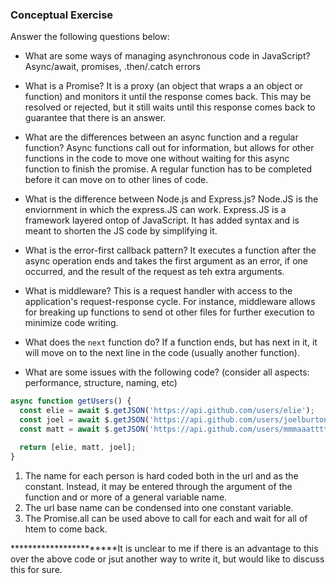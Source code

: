 ### Conceptual Exercise

Answer the following questions below:

- What are some ways of managing asynchronous code in JavaScript?
    Async/await, promises, .then/.catch errors

- What is a Promise?
    It is a proxy (an object that wraps a an object or function) and monitors it until the response comes back. This may be resolved or rejected, but it still waits until this response comes back to guarantee that there is an answer.  

- What are the differences between an async function and a regular function?
    Async functions call out for information, but allows for other functions in the code to move one without waiting for this async function to finish the promise. 
    A regular function has to be completed before it can move on to other lines of code.

- What is the difference between Node.js and Express.js?
    Node.JS is the enviornment in which the express.JS can work. Express.JS is a framework layered ontop of JavaScript. It has added syntax and is meant to shorten the JS code by simplifying it.

- What is the error-first callback pattern?
    It executes a function after the async operation ends and takes the first argument as an error, if one occurred, and the result of the request as teh extra arguments.
- What is middleware?
    This is a request handler with access to the application's request-response cycle. For instance, middleware allows for breaking up functions to send ot other files for further execution to minimize code writing.
- What does the `next` function do?
    If a function ends, but has next in it, it will move on to the next line in the code (usually another function).
- What are some issues with the following code? (consider all aspects: performance, structure, naming, etc)

```js
async function getUsers() {
  const elie = await $.getJSON('https://api.github.com/users/elie');
  const joel = await $.getJSON('https://api.github.com/users/joelburton');
  const matt = await $.getJSON('https://api.github.com/users/mmmaaatttttt');

  return [elie, matt, joel];
}
```
1. The name for each person is hard coded both in the url and as the constant. Instead, it may be entered through the argument of the function and or more of a general variable name.
2. The url base name can be condensed into one constant variable.
3. The Promise.all  can be used above to call for each and wait for all of htem to come back. 

***********************It is unclear to me if there is an advantage to this over the above code or jsut another way to write it, but would like to discuss this for sure.
